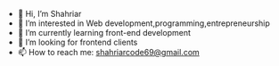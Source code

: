 - 👋 Hi, I’m Shahriar
- 👀 I’m interested in Web development,programming,entrepreneurship
- 🌱 I’m currently learning front-end development
- 💞️ I’m looking for frontend clients
- 📫 How to reach me: shahriarcode69@gmail.com

<!---
ShahriarCode69/ShahriarCode69 is a ✨ special ✨ repository because its `README.md` (this file) appears on your GitHub profile.
You can click the Preview link to take a look at your changes.
--->
